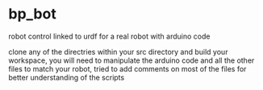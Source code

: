 # bp_bot
robot control linked to urdf for a real robot with arduino code 


clone any of the directries within your src directory and build your workspace, you will need to manipulate the arduino code and all the other files to match your robot, tried to add comments on most of the files for better understanding of the scripts
